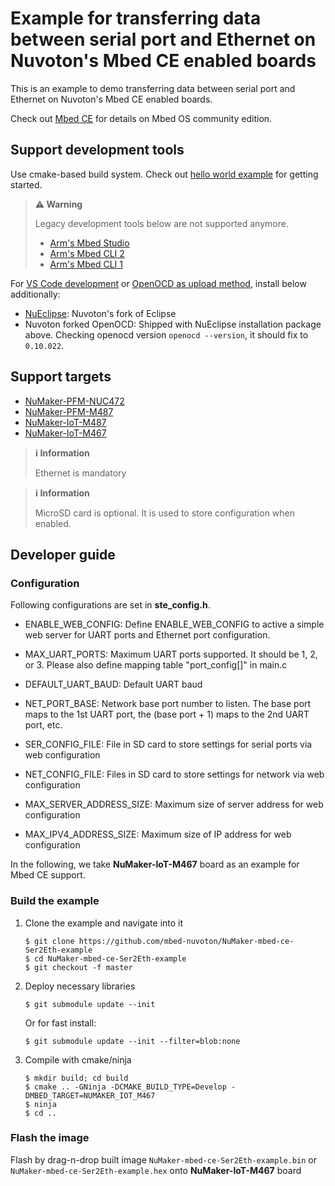# Example for transferring data between serial port and Ethernet on Nuvoton's Mbed CE enabled boards

This is an example to demo transferring data between serial port and Ethernet
on Nuvoton's Mbed CE enabled boards.

Check out [Mbed CE](https://github.com/mbed-ce)
for details on Mbed OS community edition.

## Support development tools

Use cmake-based build system.
Check out [hello world example](https://github.com/mbed-ce/mbed-ce-hello-world) for getting started.

> **⚠️ Warning**
>
> Legacy development tools below are not supported anymore.
> - [Arm's Mbed Studio](https://os.mbed.com/docs/mbed-os/v6.15/build-tools/mbed-studio.html)
> - [Arm's Mbed CLI 2](https://os.mbed.com/docs/mbed-os/v6.15/build-tools/mbed-cli-2.html)
> - [Arm's Mbed CLI 1](https://os.mbed.com/docs/mbed-os/v6.15/tools/developing-mbed-cli.html)

For [VS Code development](https://github.com/mbed-ce/mbed-os/wiki/Project-Setup:-VS-Code)
or [OpenOCD as upload method](https://github.com/mbed-ce/mbed-os/wiki/Upload-Methods#openocd),
install below additionally:

-   [NuEclipse](https://github.com/OpenNuvoton/Nuvoton_Tools#numicro-software-development-tools): Nuvoton's fork of Eclipse
-   Nuvoton forked OpenOCD: Shipped with NuEclipse installation package above.
    Checking openocd version `openocd --version`, it should fix to `0.10.022`.

## Support targets

- [NuMaker-PFM-NUC472](https://www.nuvoton.com/products/iot-solution/iot-platform/numaker-pfm-nuc472/)
- [NuMaker-PFM-M487](https://www.nuvoton.com/products/iot-solution/iot-platform/numaker-pfm-m487/)
- [NuMaker-IoT-M487](https://www.nuvoton.com/products/iot-solution/iot-platform/numaker-iot-m487/)
- [NuMaker-IoT-M467](https://www.nuvoton.com/board/numaker-iot-m467/)

> **ℹ️ Information**
>
> Ethernet is mandatory

> **ℹ️ Information**
>
> MicroSD card is optional. It is used to store configuration when enabled.

## Developer guide

### Configuration

Following configurations are set in **ste_config.h**.

-   ENABLE_WEB_CONFIG:
    Define ENABLE_WEB_CONFIG to active a simple web server for UART ports and Ethernet port configuration.

-   MAX_UART_PORTS:
    Maximum UART ports supported. It should be 1, 2, or 3. Please also define mapping table "port_config[]" in main.c

-   DEFAULT_UART_BAUD:
    Default UART baud

-   NET_PORT_BASE:
    Network base port number to listen. The base port maps to the 1st UART port, the (base port + 1) maps to the 2nd UART port, etc.

-   SER_CONFIG_FILE:
    File in SD card to store settings for serial ports via web configuration

-   NET_CONFIG_FILE:
    Files in SD card to store settings for network via web configuration

-   MAX_SERVER_ADDRESS_SIZE:
    Maximum size of server address for web configuration

-   MAX_IPV4_ADDRESS_SIZE:
    Maximum size of IP address for web configuration

In the following, we take **NuMaker-IoT-M467** board as an example for Mbed CE support.

### Build the example

1.  Clone the example and navigate into it
    ```
    $ git clone https://github.com/mbed-nuvoton/NuMaker-mbed-ce-Ser2Eth-example
    $ cd NuMaker-mbed-ce-Ser2Eth-example
    $ git checkout -f master
    ```

1.  Deploy necessary libraries
    ```
    $ git submodule update --init
    ```
    Or for fast install:
    ```
    $ git submodule update --init --filter=blob:none
    ```

1.  Compile with cmake/ninja
    ```
    $ mkdir build; cd build
    $ cmake .. -GNinja -DCMAKE_BUILD_TYPE=Develop -DMBED_TARGET=NUMAKER_IOT_M467
    $ ninja
    $ cd ..
    ```

### Flash the image

Flash by drag-n-drop built image `NuMaker-mbed-ce-Ser2Eth-example.bin` or `NuMaker-mbed-ce-Ser2Eth-example.hex` onto **NuMaker-IoT-M467** board
